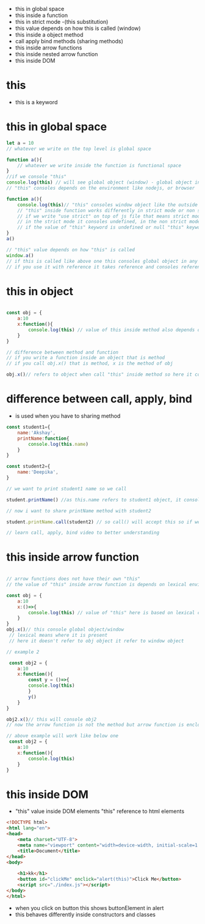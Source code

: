 * this in global space
* this inside a function
* this in strict mode -(this substitution)
* this value depends on how this is called (window)
* this inside a object method 
* call apply bind methods (sharing methods)
* this inside arrow functions
* this inside nested arrow function
* this inside DOM

# this
- this is a keyword 

# this in global space

```javascript
let a = 10
// whatever we write on the top level is global space

function a(){
    // whatever we write inside the function is functional space
}
//if we console "this" 
console.log(this) // will see global object (window) - global object in the sense in the browser it is window
// "this" consoles depends on the environment like nodejs, or browser

function a(){
    console.log(this)// "this" consoles window object like the outside console but "this" is not same as out side one
    // "this" inside function works differently in strict mode or non strict mode 
    // if we write "use strict" on top of js file that means strict mode
    // in the strict mode it consoles undefined, in the non strict mode it uses "this" substitution and substitutes global object/window
    // if the value of "this" keyword is undefined or null "this" keyword will be replaced with the global object only in non strict mode
}
a()

// "this" value depends on how "this" is called
window.a()
// if this is called like above one this consoles global object in any mode, because we attached reference to it
// if you use it with reference it takes reference and consoles reference this, else it consoles undefined inside function
```
# this in object
```javascript

const obj = {
    a:10
    x:function(){
        console.log(this) // value of this inside method also depends on how we call
    }
}

// difference between method and function
// if you write a function inside an object that is method
// if you call obj.x() that is method, x is the method of obj

obj.x()// refers to object when call "this" inside method so here it consoles obj

```

# difference between call, apply, bind

- is used when you have to sharing method
```javascript
const student1={
    name:'Akshay',
    printName:function{
        console.log(this.name)
    }
}

const student2={
    name:'Deepika',
}

// we want to print student1 name so we call

student.printName() //as this.name refers to student1 object, it consoles 'Akshay'

// now i want to share printName method with student2

student.printName.call(student2) // so call() will accept this so if we pass student2 to student.printName method using call of method the student1 'this' will be override by student2 'this' so we see Deepika in console

// learn call, apply, bind video to better understanding

```
# this inside arrow function
```javascript

// arrow functions does not have their own "this"
// the value of "this" inside arrow function is depends on lexical environment

const obj = {
    a:10
    x:()=>{
        console.log(this) // value of "this" here is based on lexical context (enclosing lexical context)
    }
}
obj.x()// this console global object/window
 // lexical means where it is present
 // here it doesn't refer to obj object it refer to window object 

// example 2

 const obj2 = {
    a:10
    x:function(){
        const y = ()=>{
        console.log(this)
        }
        y()
    }
}

obj2.x()// this will console obj2
// now the arrow function is not the method but arrow function is enclosed within the method function

// above example will work like below one 
 const obj2 = {
    a:10
    x:function(){
        console.log(this)
    }
}

```

# this inside DOM

- "this" value inside DOM elements "this" reference to html elements

```html
<!DOCTYPE html>
<html lang="en">
<head>
    <meta charset="UTF-8">
    <meta name="viewport" content="width=device-width, initial-scale=1.0">
    <title>Document</title>
</head>
<body>
 
    <h1>kk</h1>
    <button id="clickMe" onclick="alert(this)">Click Me</button>
    <script src="./index.js"></script>
</body>
</html>

```
- when you click on button this shows buttonElement in alert
- this behaves differently inside constructors and classes

